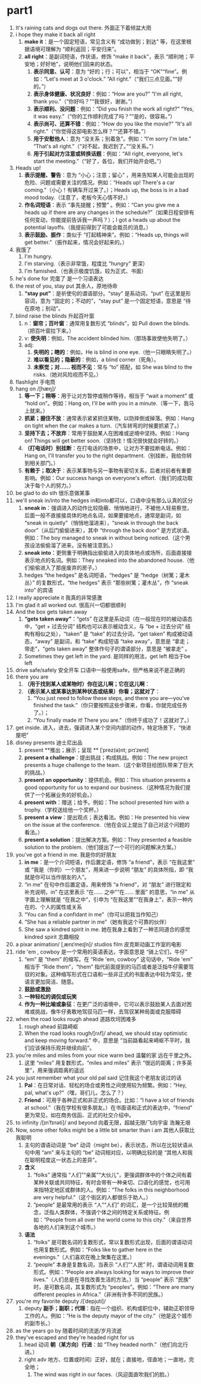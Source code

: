 # part1

1. It's raining cats and dogs out there. 外面正下着倾盆大雨
2. i hope they make it back all right
   1. **make it**：是一个固定短语，常见含义有 “成功做到；到达” 等，在这里根据语境可理解为 “顺利返回；平安归来”。
   2. **all right**：是副词短语，作状语，修饰 “make it back”，表示 “顺利地；平安地；好好地”，说明他们回来的状态。
      1. **表示同意、认可**：意为 “好的；行；可以”，相当于 “OK”“fine”。例如：“Let's meet at 3 o'clock.” “All right.”（“我们三点见面。”“好的。”）
      2. **表示身体健康、状况良好**：例如：“How are you?” “I'm all right, thank you.”（“你好吗？”“我很好，谢谢。”）
      3. **表示顺利、没问题**：例如：“Did you finish the work all right?” “Yes, it was easy.”（“你的工作顺利完成了吗？”“是的，很容易。”）
      4. **表示尚可、还算不错**：例如：“How do you like the movie?” “It's all right.”（“你觉得这部电影怎么样？”“还算不错。”）
      5. **用于安慰他人**：意为 “没关系；别着急”。例如：“I'm sorry I'm late.” “That's all right.”（“对不起，我迟到了。”“没关系。”）
      6. **用于引起对方注意或转换话题**：例如：“All right, everyone, let's start the meeting.”（“好了，各位，我们开始开会吧。”）
3. Heads up! 
   1. **表示提醒、警告**：意为 “小心；注意；留心” ，用来告知某人可能会出现的危险、问题或需要关注的情况。例如：“Heads up! There's a car coming.”（小心！有辆车开过来了。）；Heads up, the boss is in a bad mood today.（注意了，老板今天心情不好。）
   2. **作名词短语**：表示 “事先提醒；预警” 。例如：“Can you give me a heads up if there are any changes in the schedule?”（如果日程安排有任何变动，你能提前告诉我一声吗？）；I got a heads up about the potential layoffs.（我提前得到了可能会裁员的消息。）
   3. **表示鼓励、振作**：类似于 “打起精神来”。例如：“Heads up, things will get better.”（振作起来，情况会好起来的。） 
4. 我饿了
   1. I'm hungry.
   2. I'm starving.（表示非常饿，程度比 “hungry” 更深）
   3. I'm famished.（也表示极度饥饿，较为正式、书面）
5. he's done for  完蛋了  是一个习语表达
6. the rest of you, stay put  其余人，原地待命
   1. **“stay put”**：是祈使句的谓语部分。“stay” 是系动词，“put” 在这里是形容词，意为 “固定的；不动的”，“stay put” 是一个固定短语，意思是 “待在原地；别动”。
7. blind  raise the blinds  升起百叶窗
   1. n：**窗帘；百叶窗**：通常用复数形式 “blinds”，如 Pull down the blinds.（把百叶窗拉下来。）
   2. v:  **使失明**：例如，The accident blinded him.（那场事故使他失明了。）
   3. adj:
      1. **失明的；瞎的**：例如，He is blind in one eye.（他一只眼睛失明了。）
      2. **难以看见的；隐蔽的**：例如，a blind corner（死角）。
      3. **未察觉；对…… 视而不见**：常与 “to” 搭配，如 She was blind to the risks.（她对风险视而不见。）
8. flashlight  手电筒
9. hang on /[hæŋ]/
   1. **等一下；稍等**：用于让对方暂停或稍作等待，相当于 “wait a moment” 或 “hold on”。例如：Hang on, I'll be with you in a minute.（等一下，我马上就来。）
   2. **抓紧；握住不放**：通常表示紧紧抓住某物，以防摔倒或掉落。例如：Hang on tight when the car makes a turn.（汽车转弯的时候要抓紧了。）
   3. **坚持下去；不放弃**：常用于鼓励某人在困难或逆境中坚持。例如：Hang on! Things will get better soon.（坚持住！情况很快就会好转的。）
   4. **（打电话时）别挂断**：在打电话的场景中，让对方不要挂断电话。例如：Hang on, I'll transfer you to the right department.（别挂断，我给你转到相关部门。）
   5. **有赖于；取决于**：表示某事物与另一事物有密切关系，后者对前者有重要影响。例如：Our success hangs on everyone's effort.（我们的成功取决于每个人的努力。）
10. be glad to do sth  很乐意做某事
11. we'll sneak in/into the hedges  in和into都可以，口语中没有那么认真的区分
    1. **sneak in**：强调进入的动作比较隐蔽、悄悄地进行，不被他人轻易察觉，后面一般不直接接具体的地点名词，如果要接地点，通常是副词，如 “sneak in quietly”（悄悄地溜进来），“sneak in through the back door”（从后门偷偷进来），其中 “through the back door” 是方式状语。例如：The boy managed to sneak in without being noticed.（这个男孩设法偷偷溜了进来，没有被注意到。）
    2. **sneak into**：更侧重于明确指出偷偷进入的具体地点或场所，后面直接接表示地点的名词。例如：They sneaked into the abandoned house.（他们偷偷进入了那座废弃的房子。）
    3. hedges  “the hedges” 是名词短语，“hedges” 是 “hedge（树篱；灌木丛）” 的复数形式，“the hedges” 表示 “那些树篱；灌木丛”，作 “sneak into” 的宾语
12. I really appreciate it  我真的非常感激
13. I'm glad it all worked out.  很高兴一切都很顺利
14. And the box gets taken away
    1. **“gets taken away”**：“gets” 在这里是系动词（在一般现在时的被动语态中，“get + 过去分词” 结构也可以表示被动含义，与 “be + 过去分词” 结构有相似之处），“taken” 是 “take” 的过去分词，“get taken” 构成被动语态，“away” 是副词，和 “take” 构成短语 “take away”，意思是 “拿走；带走”，“gets taken away” 整体作句子的谓语部分，意思是 “被拿走” 。
    1. Sometimes they get left in the yard. 是同样的用法，get left 相当于be left
15. drive safe/safely  安全开车 口语中一般使用safe，但严格来说不是正确的
16. there you are
    1. **（用于找到某人或某物时）你在这儿啊；它在这儿啊**：
    2. **（表示某人或某事达到某种状态或结果）你看；这就对了**：
       1. “You just need to follow these steps, and there you are—you've finished the task.”（你只要按照这些步骤来，你看，你就完成任务了。）；
       2. “You finally made it! There you are.”（你终于成功了！这就对了。）
17. get inside. 进入，进去，强调进入某个空间内部的动作，特定场景下，“快进屋吧”
18. disney presents  迪士尼出品
    1. present **推出；展示；呈现 ** [ˈprez(ə)nt; prɪˈzent]
    2. **present a challenge**：提出挑战；构成挑战。例如：The new project presents a huge challenge to the team.（这个新项目给团队带来了巨大的挑战。）
    3. **present an opportunity**：提供机会。例如：This situation presents a good opportunity for us to expand our business.（这种情况为我们提供了一个拓展业务的好机会。）
    4. **present with**：赠送；给予。例如：The school presented him with a trophy.（学校送给他一个奖杯。）
    5. **present a view**：提出观点；表达看法。例如：He presented his view on the issue at the conference.（他在会议上提出了自己对这个问题的看法。）
    6. **present a solution**：提出解决方案。例如：They presented a feasible solution to the problem.（他们提出了一个可行的问题解决方案。）
19. you've got a friend in me.  我是你的好朋友
    1. **in me**：是一个介词短语，作后置定语，修饰 “a friend”，表示 “在我这里” 或 “我是（你的）一个朋友”，用来进一步说明 “朋友” 的具体所指，即 “我就是你可以当作朋友的人”。
    2. “in me” 在句中作后置定语，用来修饰 “a friend”，对 “朋友” 进行限定和补充说明，in” 在这里表示 “在…… 之中”“在…… 里面” 的意思，“in me” 从字面上理解就是 “在我之中”，引申为 “在我这里”“在我身上”，表示一种内在的、个人的属性或关系
    3.  “You can find a confidant in me”（你可以把我当作知己）
    4. “She has a reliable partner in me”（她有我这个可靠的伙伴）
    5. She saw a kindred spirit in me. 她在我身上看到了一种志同道合的感觉  kindred spirit  志趣相投
20. a pixar animation/ [ˌænɪˈmeɪʃn]/ studios film  皮克斯动画工作室的电影
21. ride 'em , cowboy 是一个常用的英语表达，字面意思是 “骑上它们，牛仔”
    1. “em” 是 “them” 的缩写。在 “Ride 'em, cowboy” 这句话中，“Ride 'em” 相当于 “Ride them”，“them” 指代前面提到的马匹或者是泛指牛仔需要驾驭的对象。这种缩写形式在口语和一些非正式的书面表达中较为常见，使语言更加简洁、随意。
    2. **鼓励或激励**
    3. **一种轻松的调侃或玩笑**
    4. **作为一种比喻或象征**：在更广泛的语境中，它可以表示鼓励某人去面对困难或挑战，像牛仔勇敢地驾驭马匹一样，去驾驭某种局面或克服障碍
22. when the road looks rough ahead  道路坎坷困难多
    1. rough ahead 前路崎岖
    2. When the road looks rough/[rʌf]/ ahead, we should stay optimistic and keep moving forward.” 中，意思是 “当前路看起来崎岖不平时，我们应该保持乐观并继续向前”。
23. you're miles and miles from your nice warm bed  温馨的家 远在千里之外。
    1.  这里 “miles” 用复数形式，“miles and miles” 表示 “很远的距离；许多英里”，用来强调距离的遥远
24. you just remember what your old pal said  记住我这个老朋友说过的话
    1. **Pal**：在日常对话、轻松的场合或男性之间使用较为频繁。例如：“Hey, pal, what's up?”（嘿，哥们儿，怎么了？）
    2. **Friend**：可用于各种正式和非正式的场合。比如：“I have a lot of friends at school.”（我在学校有很多朋友。）在书面语和正式的表达中，“friend” 更为常见，如在商务信函、正式的社交介绍中。
25. to infinity /[ɪnˈfɪnəti]/ and beyond 向着无限，超越无限/飞向宇宙 浩瀚无垠
26. Now, some other folks might be a little bit smarter than i am  其他人获取比我聪明
    1. 主句的谓语动词是 “be” 动词（might be），表示状态，所以在比较状语从句中用 “am” 来与主句的 “be” 动词相对应，以明确比较的是 “其他人和我在聪明程度这一状态上的差异”。
    2. **含义**
       1. “folks” 通常指 “人们”“亲属”“大伙儿”，更强调群体中的个体之间有着某种关联或共同特征，有时会带有一种亲切、口语化的感觉，也可用来指特定地区或群体的人。例如：“The folks in this neighborhood are very helpful.”（这个街区的人都很乐于助人。）
       2. “people” 是最常用的表示 “人”“人们” 的词汇，是一个比较笼统的概念，泛指人类群体，不强调个体之间的特定关系或特征。例如：“People from all over the world come to this city.”（来自世界各地的人们来到这个城市。）
    3. **语法**
       1. “folks” 是可数名词的复数形式，常以复数形式出现，后面的谓语动词也用复数形式。例如：“Folks like to gather here in the evenings.”（人们喜欢在晚上聚集在这里。）
       2. “people” 本身是复数名词，当表示 “人们”“人民” 时，谓语动词用复数形式。例如：“People are always looking for ways to improve their lives.”（人们总是在寻找改善生活的方法。）当 “people” 表示 “民族” 时，是可数名词，其复数形式为 “peoples”。例如：“There are many different peoples in Africa.”（非洲有许多不同的民族。）
27. you're my favorite deputy /[ˈdepjuti]/
    1. deputy  **副手；副职；代理**：指在一个组织、机构或职位中，辅助正职领导工作的人。例如：“He is the deputy mayor of the city.”（他是这个城市的副市长。）
28. as the years go by  随着时间的流逝/岁月流逝
29. they've escaped and they're headed right for us
    1. head 动词 **朝（某方向）行进**：如 “They headed north.”（他们向北行进。）
    2. right adv  地方、位置或时间）正好，就在；直接地，径直地；一直地，完全地；
       1.   The wind was right in our faces.（风迎面直吹我们的脸。）
